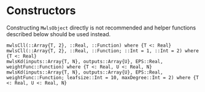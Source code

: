 # Constructors

Constructing `MwlsObject` directly is not recommended and helper functions described below should be used instead.

```@docs
mwlsCll(::Array{T, 2}, ::Real, ::Function) where {T <: Real}
mwlsCll(::Array{T, 2}, ::Real, ::Function; ::Int = 1, ::Int = 2) where {T <: Real}
mwlsKd(inputs::Array{T, N}, outputs::Array{U}, EPS::Real, weightFunc::Function) where {T <: Real, U <: Real, N}
mwlsKd(inputs::Array{T, N}, outputs::Array{U}, EPS::Real, weightFunc::Function; leafsize::Int = 10, maxDegree::Int = 2) where {T <: Real, U <: Real, N}
```
